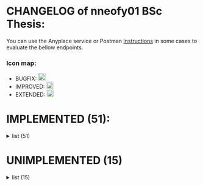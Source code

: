 # CHANGELOG of nneofy01 BSc Thesis:
You can use the Anyplace service or Postman [Instructions](./POSTMAN.md) in some cases to evaluate the bellow endpoints.

### Icon map:
- BUGFIX: <img src="https://www.iconsdb.com/icons/preview/green/bug-2-xxl.png" height="20" />
- IMPROVED: <img src="https://uploads-ssl.webflow.com/593720e6eee8942f4c1ba6e5/5b1af17ac3b6110f42ee34c6_Talix-Icon-Library.2-82.png" height="18" />
- EXTENDED: <img src="https://www.iconsdb.com/icons/preview/green/new-badge-3-xxl.png" height="18" />

# IMPLEMENTED (51):
<details> 
<summary>
list (51)
</summary>

##### Users
> - /anyplace/mapping/accounts/sign
>     + users have roles and first user becomes an `admin`
> - /anyplace/debug/accounts_all<img src="https://www.iconsdb.com/icons/preview/green/new-badge-3-xxl.png" height="18" />
>     + used only by 'users' that are 'admins'

##### Buildings
> - /anyplace/mapping/building/add
> - /anyplace/mapping/building/update<img src="https://www.iconsdb.com/icons/preview/green/bug-2-xxl.png" height="20" />
> - /anyplace/mapping/building/delete<img src="https://www.iconsdb.com/icons/preview/green/bug-2-xxl.png" height="20" />
> - /anyplace/mapping/building/all 
> - /anyplace/mapping/building/all_owner 
> - /anyplace/mapping/building/coordinates<img src="https://uploads-ssl.webflow.com/593720e6eee8942f4c1ba6e5/5b1af17ac3b6110f42ee34c6_Talix-Icon-Library.2-82.png" height="18" />
>     + `owner_id` not required
>     +  accepts a range, with a reasonable default one now (e.g. 100 meters)
> - /anyplace/mapping/building/coowners<img src="https://www.iconsdb.com/icons/preview/green/bug-2-xxl.png" height="20" />
> - /anyplace/mapping/building/all_bucode
> - /anyplace/mapping/building/newowner<img src="https://www.iconsdb.com/icons/preview/green/bug-2-xxl.png" height="20" /><img src="https://uploads-ssl.webflow.com/593720e6eee8942f4c1ba6e5/5b1af17ac3b6110f42ee34c6_Talix-Icon-Library.2-82.png" height="18" />
    
##### Floors
> - /anyplace/mapping/floor/add<img src="https://www.iconsdb.com/icons/preview/green/bug-2-xxl.png" height="20" />
> - /anyplace/mapping/floor/delete<img src="https://www.iconsdb.com/icons/preview/green/bug-2-xxl.png" height="20" />
> - /anyplace/mapping/floor/uploadWithZoom<img src="https://www.iconsdb.com/icons/preview/green/bug-2-xxl.png" height="20" />
> - /anyplace/mapping/floor/all<img src="https://www.iconsdb.com/icons/preview/green/bug-2-xxl.png" height="20" />
> - /anyplace/mapping/floor/update
> - /anyplace/mapping/floor/upload

##### POIs 
> - /anyplace/mapping/pois/add<img src="https://www.iconsdb.com/icons/preview/green/bug-2-xxl.png" height="20" />
> - /anyplace/mapping/pois/delete<img src="https://www.iconsdb.com/icons/preview/green/bug-2-xxl.png" height="20" />
> - /anyplace/mapping/pois/update<img src="https://www.iconsdb.com/icons/preview/green/bug-2-xxl.png" height="20" />
> - /anyplace/mapping/pois/all_floor<img src="https://www.iconsdb.com/icons/preview/green/bug-2-xxl.png" height="20" /><img src="https://uploads-ssl.webflow.com/593720e6eee8942f4c1ba6e5/5b1af17ac3b6110f42ee34c6_Talix-Icon-Library.2-82.png" height="18" />
> - /anyplace/mapping/pois/all_building<img src="https://www.iconsdb.com/icons/preview/green/bug-2-xxl.png" height="20" /><img src="https://uploads-ssl.webflow.com/593720e6eee8942f4c1ba6e5/5b1af17ac3b6110f42ee34c6_Talix-Icon-Library.2-82.png" height="18" />
> - /anyplace/mapping/pois/all_pois_nconnectors

##### Campuses 
> - /anyplace/mapping/campus/add
> - /anyplace/mapping/campus/update
> - /anyplace/mapping/campus/delete
> - /anyplace/mapping/campus/all_cucode<img src="https://www.iconsdb.com/icons/preview/green/bug-2-xxl.png" height="20" /><img src="https://uploads-ssl.webflow.com/593720e6eee8942f4c1ba6e5/5b1af17ac3b6110f42ee34c6_Talix-Icon-Library.2-82.png" height="18" />
> - /anyplace/mapping/campus/all_owner

##### Connections 
> - /anyplace/mapping/connection/add<img src="https://www.iconsdb.com/icons/preview/green/bug-2-xxl.png" height="20" />
> - /anyplace/mapping/connection/delete<img src="https://www.iconsdb.com/icons/preview/green/bug-2-xxl.png" height="20" />
> - /anyplace/mapping/connection/all_floor<img src="https://www.iconsdb.com/icons/preview/green/bug-2-xxl.png" height="20" />
> - /anyplace/mapping/connection/all_floors<img src="https://www.iconsdb.com/icons/preview/green/bug-2-xxl.png" height="20" />
> - /anyplace/mapping/connection/update

##### Navigation
> - /anyplace/navigation/route_xy<img src="https://www.iconsdb.com/icons/preview/green/bug-2-xxl.png" height="20" /><img src="https://uploads-ssl.webflow.com/593720e6eee8942f4c1ba6e5/5b1af17ac3b6110f42ee34c6_Talix-Icon-Library.2-82.png" height="18" />
> - /anyplace/navigation/route<img src="https://www.iconsdb.com/icons/preview/green/bug-2-xxl.png" height="20" />
> - /anyplace/navigation/building/id<img src="https://www.iconsdb.com/icons/preview/green/bug-2-xxl.png" height="20" />
> - /anyplace/navigation/pois/id<img src="https://www.iconsdb.com/icons/preview/green/bug-2-xxl.png" height="20" />

##### Position
> - /anyplace/position/radio_upload<img src="https://www.iconsdb.com/icons/preview/green/bug-2-xxl.png" height="20" /><img src="https://uploads-ssl.webflow.com/593720e6eee8942f4c1ba6e5/5b1af17ac3b6110f42ee34c6_Talix-Icon-Library.2-82.png" height="18" />
> - /anyplace/position/radio_by_building_floor<img src="https://www.iconsdb.com/icons/preview/green/bug-2-xxl.png" height="20" /> 
> - /anyplace/position/radio/delete<img src="https://www.iconsdb.com/icons/preview/green/bug-2-xxl.png" height="20" />
> - /anyplace/position/radio/delete/time<img src="https://www.iconsdb.com/icons/preview/green/bug-2-xxl.png" height="20" />
> - /anyplace/position/radio/time
> - /anyplace/position/radio_by_building_floor_all<img src="https://www.iconsdb.com/icons/preview/green/bug-2-xxl.png" height="20" />
> - /anyplace/position/radio/APs_building_floor<img src="https://www.iconsdb.com/icons/preview/green/bug-2-xxl.png" height="20" /><img src="https://uploads-ssl.webflow.com/593720e6eee8942f4c1ba6e5/5b1af17ac3b6110f42ee34c6_Talix-Icon-Library.2-82.png" height="18" />
   
#### IMPLEMENTED > crashed or did not work well in CouchDB (2): <img src="https://www.iconsdb.com/icons/preview/green/bug-2-xxl.png" height="20" /><img src="https://uploads-ssl.webflow.com/593720e6eee8942f4c1ba6e5/5b1af17ac3b6110f42ee34c6_Talix-Icon-Library.2-82.png" height="20" />
<details> 
<summary>
list (2)
</summary>
    
> - /anyplace/position/radio_download_floor
> - /anyplace/position/radio_by_floor_bbox
    
</details>
   
#### IMPLEMENTED > Changed response structure (5): <img src="https://www.iconsdb.com/icons/preview/green/bug-2-xxl.png" height="20" />
<details> 
<summary>
list (5)
</summary>
    
JSon response was optimized/fixed, but JavaScript has to be updated.  
The response was a JSon `{x: "", y:"", w:"embedded_String_JSon"}`.  
Now the response is a JSon `{"location": GeoJson, "count":int, "sum": int, "avg":double}`.  
They can be checked with tools like postman. 

> - /anyplace/mapping/radio/heatmap_building_floor
> - /anyplace/position/radio/heatmap_building_floor_average_1<img src="https://uploads-ssl.webflow.com/593720e6eee8942f4c1ba6e5/5b1af17ac3b6110f42ee34c6_Talix-Icon-Library.2-82.png" height="18" />
> - /anyplace/position/radio/heatmap_building_floor_average_2<img src="https://uploads-ssl.webflow.com/593720e6eee8942f4c1ba6e5/5b1af17ac3b6110f42ee34c6_Talix-Icon-Library.2-82.png" height="18" />
> - /anyplace/position/radio/heatmap_building_floor_average_3<img src="https://uploads-ssl.webflow.com/593720e6eee8942f4c1ba6e5/5b1af17ac3b6110f42ee34c6_Talix-Icon-Library.2-82.png" height="18" />
> - /anyplace/position/radio/heatmap_building_floor_average_3_tiles<img src="https://uploads-ssl.webflow.com/593720e6eee8942f4c1ba6e5/5b1af17ac3b6110f42ee34c6_Talix-Icon-Library.2-82.png" height="18" />

</details>
    
</details>

  
# UNIMPLEMENTED (15)
<details> 
<summary>
list (15)
</summary>
    
#### UNIMPLEMENTED: Not working in Couchbase (5):

<details> 
<summary>
list (5)
</summary>
    
Couchbase views are **disabled** for these because storage space runs out.  
A study and some initial work was made to support these optimally in MongoDB.  

> - /anyplace/position/radio/heatmap_building_floor_timestamp
> - /anyplace/position/radio/heatmap_building_floor_timestamp_average_1
> - /anyplace/position/radio/heatmap_building_floor_timestamp_average_2
> - /anyplace/position/radio/heatmap_building_floor_timestamp_average_3
> - /anyplace/position/radio/heatmap_building_floor_timestamp_tiles
</details>

#### UNIMPLEMENTED: Not in use (10):

<details> 
<summary>
list (10)
</summary>
    
Will not be implemented as they are **not** in use by the web or the Android apps.   
After reworking the database they are not necessary.
  
> - /accounts/oauth2/token
> - /anyplace/position/estimate_position
> - /anyplace/position/path_add
> - /anyplace/position/path_delete
> - /anyplace/position/paths_by_floor
> - /anyplace/position/paths_by_buid
> - /anyplace/position/milestones_add
> - /anyplace/position/milestones_by_floor
> - /anyplace/mapping/radio/radio_buid_floor
> - /anyplace/mapping/maintenance

</details>    
    
</details>
  